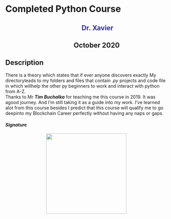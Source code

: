 # Completed Python Course

<h3 style="font-size: 1.5em; text-align: center;"><span style="color: #333399;"><strong>&nbsp;&nbsp;&nbsp;&nbsp;&nbsp;&nbsp;&nbsp;&nbsp;&nbsp;&nbsp;&nbsp;&nbsp;&nbsp;&nbsp;Dr. Xavier</strong></span></h3>
<h3 style="font-size: 1.5em; text-align: center;"><strong>&nbsp;&nbsp;&nbsp;&nbsp;&nbsp;&nbsp;&nbsp;&nbsp;&nbsp;&nbsp;&nbsp;&nbsp;&nbsp;October 2020</strong></h3>
<h2><strong>Description</strong></h2>
<p>There is a theory which states that if ever anyone discovers exactly My directoryleads to my folders and files that contain <em>.py</em> projects and code file in which willhelp the other py beginners to work and interact with python from A-Z.<br>    
Thanks to Mr <strong><em>Tim Buchalka</em></strong> for teaching me this course in 2019.  It was agood journey.  And I’m still taking it as a guide into my work.  I’ve learned alot from this course besides I predict that this course will qualify me to go deepinto my Blockchain Career perfectly without having any naps or gaps.</p>

<h4><strong><em>Signature</em></strong></h4>
<img style="display: block; margin-left: auto; margin-right: auto;" src="https://user-images.githubusercontent.com/72295771/95022120-83605180-0675-11eb-8e6c-310fb392a267.png" width="250" height="250" />
